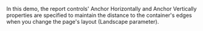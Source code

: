 In this demo, the report controls' Anchor Horizontally and Anchor Vertically properties are specified to maintain the distance to the container's edges when you change the page's layout (Landscape parameter).
